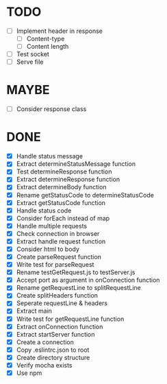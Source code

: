 # TODO
- [ ] Implement header in response
  - [ ] Content-type
  - [ ] Content length
- [ ] Test socket
- [ ] Serve file

# MAYBE
- [ ] Consider response class

# DONE
- [x] Handle status message
- [x] Extract determineStatusMessage function
- [x] Test determineResponse function
- [x] Extract determineResponse function
- [x] Extract determineBody function
- [x] Rename getStatusCode to determineStatusCode
- [x] Extract getStatusCode function
- [x] Handle status code
- [x] Consider forEach instead of map
- [x] Handle multiple requests
- [x] Check connection in browser
- [x] Extract handle request function
- [x] Consider html to body
- [x] Create parseRequest function
- [x] Write test for parseRequest
- [x] Rename testGetRequest.js to testServer.js
- [x] Accept port as argument in onConnection function
- [x] Rename getRequestLine to splitRequestLine
- [x] Create splitHeaders function
- [x] Seperate requestLine & headers
- [x] Extract main
- [x] Write test for getRequestLine function
- [x] Extract onConnection function
- [x] Extract startServer function
- [x] Create a connection
- [x] Copy .eslintrc.json to root
- [x] Create directory structure
- [x] Verify mocha exists
- [x] Use npm 
